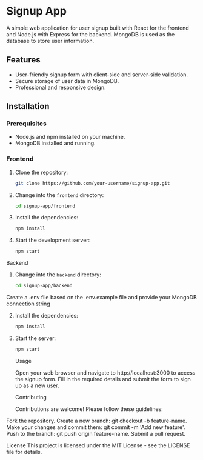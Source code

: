 # Signup App

A simple web application for user signup built with React for the frontend and Node.js with Express for the backend. MongoDB is used as the database to store user information.

## Features

- User-friendly signup form with client-side and server-side validation.
- Secure storage of user data in MongoDB.
- Professional and responsive design.

## Installation

### Prerequisites

- Node.js and npm installed on your machine.
- MongoDB installed and running.

### Frontend

1. Clone the repository:
   ```bash
   git clone https://github.com/your-username/signup-app.git

2. Change into the `frontend` directory:
   ```bash
   cd signup-app/frontend
   ```

3. Install the dependencies:
   ```bash
   npm install
   ```

4. Start the development server:
   ```bash
   npm start
   ```

Backend

1. Change into the `backend` directory:
   ```bash
   cd signup-app/backend
   ```
 
 Create a .env file based on the .env.example file and provide your MongoDB connection string
 
 2. Install the dependencies:
    ```bash
    npm install
    ```

 3. Start the server:
    ```bash
    npm start
    ```

     Usage

     Open your web browser and navigate to http://localhost:3000 to access the signup form.
      Fill in the required details and submit the form to sign up as a new user.

      Contributing

      Contributions are welcome! Please follow these guidelines:

Fork the repository.
Create a new branch: git checkout -b feature-name.
Make your changes and commit them: git commit -m 'Add new feature'.
Push to the branch: git push origin feature-name.
Submit a pull request.


License
This project is licensed under the MIT License - see the LICENSE file for details.